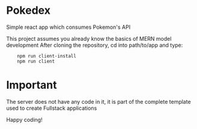 # Pokedex
Simple react app which consumes Pokemon's API

This project assumes you already know the basics of MERN model development
After cloning the repository, cd into path/to/app and type:
```
    npm run client-install
    npm run client
```

# Important
The server does not have any code in it, it is part of the complete template used to create Fullstack applications


Happy coding!
